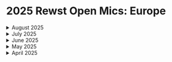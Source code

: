 # 2025 Rewst Open Mics: Europe

<details>

<summary>August 2025</summary>

[august-7-2025.md](august-7-2025.md "mention")

</details>

<details>

<summary>July 2025</summary>

[july-3-2025-secret-ai-sneak-peek-and-next-level-crates.md](july-3-2025-secret-ai-sneak-peek-and-next-level-crates.md "mention")

</details>

<details>

<summary>June 2025</summary>

[may-1-2025-auto-document-everything-with-this-brilliant-it-glue-automation-1.md](may-1-2025-auto-document-everything-with-this-brilliant-it-glue-automation-1.md "mention")

</details>

<details>

<summary>May 2025</summary>

[may-1-2025-auto-document-everything-with-this-brilliant-it-glue-automation-2.md](may-1-2025-auto-document-everything-with-this-brilliant-it-glue-automation-2.md "mention")

</details>

<details>

<summary>April 2025</summary>

[april-3-2025-the-very-first-eu-open-mic.md](april-3-2025-the-very-first-eu-open-mic.md "mention")

</details>
